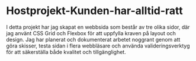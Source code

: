 # Hostprojekt-Kunden-har-alltid-ratt
 I detta projekt har jag skapat en webbsida som består av tre olika sidor, där jag använt CSS Grid och Flexbox för att uppfylla kraven på layout och design. Jag har planerat och dokumenterat arbetet noggrant genom att göra skisser, testa sidan i flera webbläsare och använda valideringsverktyg för att säkerställa både kvalitet och tillgänglighet.
